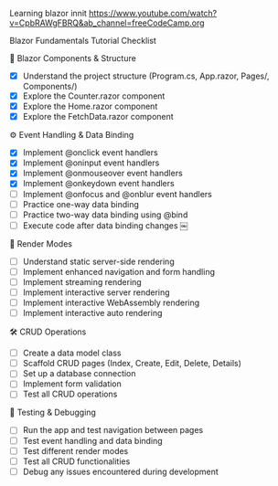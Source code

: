 Learning blazor innit
https://www.youtube.com/watch?v=CpbRAWgFBRQ&ab_channel=freeCodeCamp.org

Blazor Fundamentals Tutorial Checklist

🧱 Blazor Components & Structure

- [x] Understand the project structure (Program.cs, App.razor, Pages/, Components/)
- [x] Explore the Counter.razor component
- [x] Explore the Home.razor component
- [x] Explore the FetchData.razor component

⚙️ Event Handling & Data Binding

- [x] Implement @onclick event handlers
- [x] Implement @oninput event handlers
- [x] Implement @onmouseover event handlers
- [x] Implement @onkeydown event handlers
- [ ] Implement @onfocus and @onblur event handlers
- [ ] Practice one-way data binding
- [ ] Practice two-way data binding using @bind
- [ ] Execute code after data binding changes ￼

🎨 Render Modes

- [ ] Understand static server-side rendering
- [ ] Implement enhanced navigation and form handling
- [ ] Implement streaming rendering
- [ ] Implement interactive server rendering
- [ ] Implement interactive WebAssembly rendering
- [ ] Implement interactive auto rendering

🛠️ CRUD Operations

- [ ] Create a data model class
- [ ] Scaffold CRUD pages (Index, Create, Edit, Delete, Details)
- [ ] Set up a database connection
- [ ] Implement form validation
- [ ] Test all CRUD operations

🧪 Testing & Debugging

- [ ] Run the app and test navigation between pages
- [ ] Test event handling and data binding
- [ ] Test different render modes
- [ ] Test all CRUD functionalities
- [ ] Debug any issues encountered during development
